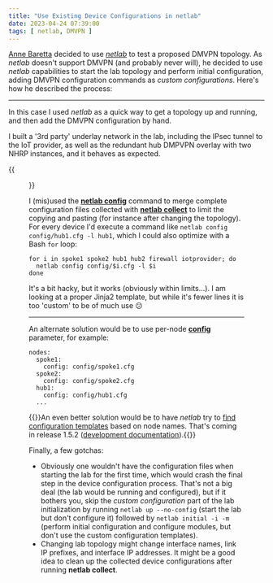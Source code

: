 ```yaml
---
title: "Use Existing Device Configurations in netlab"
date: 2023-04-24 07:39:00
tags: [ netlab, DMVPN ]
---
```

[Anne Baretta](https://www.ipspace.net/kb/NetAutJourney/index.html) decided to use _[netlab](https://netsim-tools.readthedocs.io/en/latest/)_ to test a proposed DMVPN topology. As _netlab_ doesn't support DMVPN (and probably never will), he decided to use _netlab_ capabilities to start the lab topology and perform initial configuration, adding DMVPN configuration commands as _custom configurations_. Here's how he described the process:

---

In this case I used _netlab_ as a quick way to get a topology up and running, and then add the DMVPN configuration by hand.
<!--more-->
I built a '3rd party' underlay network in the lab, including the IPsec tunnel to the IoT provider, as well as the redundant hub DMPVPN overlay with two NHRP instances, and it behaves as expected. 

{{<figure src="/2023/04/dmvpn-netlab.png">}}

I (mis)used the **[netlab config](https://netsim-tools.readthedocs.io/en/latest/netlab/config.html)** command to merge complete configuration files collected with **[netlab collect](https://netsim-tools.readthedocs.io/en/latest/netlab/collect.html)** to limit the copying and pasting (for instance after changing the topology). For every device I'd execute a command like `netlab config config/hub1.cfg -l hub1`, which I could also optimize with a Bash `for` loop:

``` 
for i in spoke1 spoke2 hub1 hub2 firewall iotprovider; do
  netlab config config/$i.cfg -l $i
done
```

It's a bit hacky, but it works (obviously within limits...). I am looking at a proper Jinja2 template, but while it's fewer lines it is too 'custom' to be of much use 😕

---

An alternate solution would be to use per-node **[config](https://netsim-tools.readthedocs.io/en/latest/groups.html#custom-config)** parameter, for example:

```
nodes:
  spoke1:
    config: config/spoke1.cfg
  spoke2:
    config: config/spoke2.cfg
  hub1:
    config: config/hub1.cfg
  ...
```

{{<note info>}}An even better solution would be to have _netlab_ try to [find configuration templates](https://netsim-tools.readthedocs.io/en/latest/dev/config/deploy.html#finding-custom-configuration-templates) based on node names. That's coming in release 1.5.2 ([development documentation](https://netsim-tools.readthedocs.io/en/dev/dev/config/deploy.html#finding-custom-configuration-templates)).{{</note>}}

Finally, a few gotchas:

* Obviously one wouldn't have the configuration files when starting the lab for the first time, which would crash the final step in the device configuration process. That's not a big deal (the lab would be running and configured), but if it bothers you, skip the _custom configuration_ part of the lab initialization by running `netlab up --no-config` (start the lab but don't configure it) followed by `netlab initial -i -m` (perform initial configuration and configure modules, but don't use the custom configuration templates).
* Changing lab topology might change interface names, link IP prefixes, and interface IP addresses. It might be a good idea to clean up the collected device configurations after running **netlab collect**.